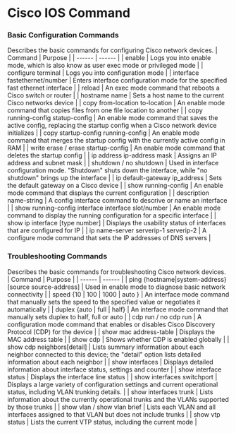 # Cisco IOS Command

### Basic Configuration Commands

Describes the basic commands for configuring Cisco network devices.
| Command | Purpose |
| ------ | ------ |
| enable | Logs you into enable mode, which is also know as user exec mode or privileged mode |
| configure terminal | Logs you into configuration mode |
| interface fastethernet/number | Enters interface configuration mode for the specified fast ethernet interface |
| reload | An exec mode command that reboots a Cisco switch or router |
| hostname name | Sets a host name to the current Cisco networks device |
| copy from-location to-location | An enable mode command that copies files from one file location to another |
| copy running-config statup-config | An enable mode command that saves the active config, replacing the startup config when a Cisco network device initializes |
| copy startup-config running-config | An enable mode command that merges the startup config with the currently active config in RAM |
| write erase / erase startup-config | An enable mode command that deletes the startup config |
| ip address ip-address mask | Assigns an IP address and subnet mask |
| shutdown / no shutdown | Used in interface configuration mode. "Shutdown" shuts down the interface, while "no shutdown" brings up the interface |
| ip default-gateway ip_address | Sets the default gateway on a Cisco device |
| show running-config | An enable mode command that displays the current configuration |
| description name-string | A config interface command to descrive or name an interface |
| show running-config interface interface slot/number | An enable mode command to display the running configuration for a specific interface |
| show ip interface [type number] | Displays the usability status of interfaces that are configured for IP |
| ip name-server serverip-1 serverip-2 | A configure mode command that sets the IP addresses of DNS servers |

### Troubleshooting Commands

Describes the basic commands for troubleshooting Cisco network devices.
| Command | Purpose |
| ------ | ------ |
| ping {hostname\|system-address} [source source-address] | Used in enable mode to diagnose basic network connectivity |
| speed {10 \| 100 \| 1000 \| auto } | An interface mode command that manually sets the speed to the specified value or negotiates it automatically |
| duplex {auto \| full \| half} | An interface mode command that manually sets duplex to half, full or auto |
| cdp run / no cdp run | A configuration mode command that enables or disables Cisco Discovery Protocol (CDP) for the device |
| show mac address-table | Displays the MAC address table |
| show cdp | Shows whether CDP is enabled globally |
| show cdp neighbors[detail] | Lists summary information about each neighbor connected to this device; the "detail" option lists detailed information about each neighbor |
| show interfaces | Displays detailed information about interface status, settings and counter |
| show interface status | Displays the interface line status |
| show interfaces switchport | Displays a large variety of configuration settings and current operational status, including VLAN trunking details. |
| show interfaces trunk | Lists information about the currently operational trunks and the VLANs supported by those trunks |
| show vlan / show vlan brief | Lists each VLAN and all interfaces assigned to that VLAN but does not include trunks |
| show vtp status | Lists the current VTP status, including the current mode |
